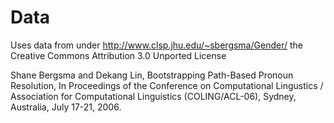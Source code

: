 

# Data

Uses data from under http://www.clsp.jhu.edu/~sbergsma/Gender/ the Creative Commons Attribution 3.0 Unported License 

Shane Bergsma and Dekang Lin, Bootstrapping Path-Based Pronoun Resolution, In Proceedings of the Conference on Computational Lingustics / Association for Computational Linguistics (COLING/ACL-06), Sydney, Australia, July 17-21, 2006.

